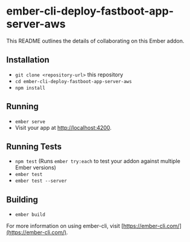 # ember-cli-deploy-fastboot-app-server-aws

This README outlines the details of collaborating on this Ember addon.

## Installation

* `git clone <repository-url>` this repository
* `cd ember-cli-deploy-fastboot-app-server-aws`
* `npm install`

## Running

* `ember serve`
* Visit your app at [http://localhost:4200](http://localhost:4200).

## Running Tests

* `npm test` (Runs `ember try:each` to test your addon against multiple Ember versions)
* `ember test`
* `ember test --server`

## Building

* `ember build`

For more information on using ember-cli, visit [https://ember-cli.com/](https://ember-cli.com/).
